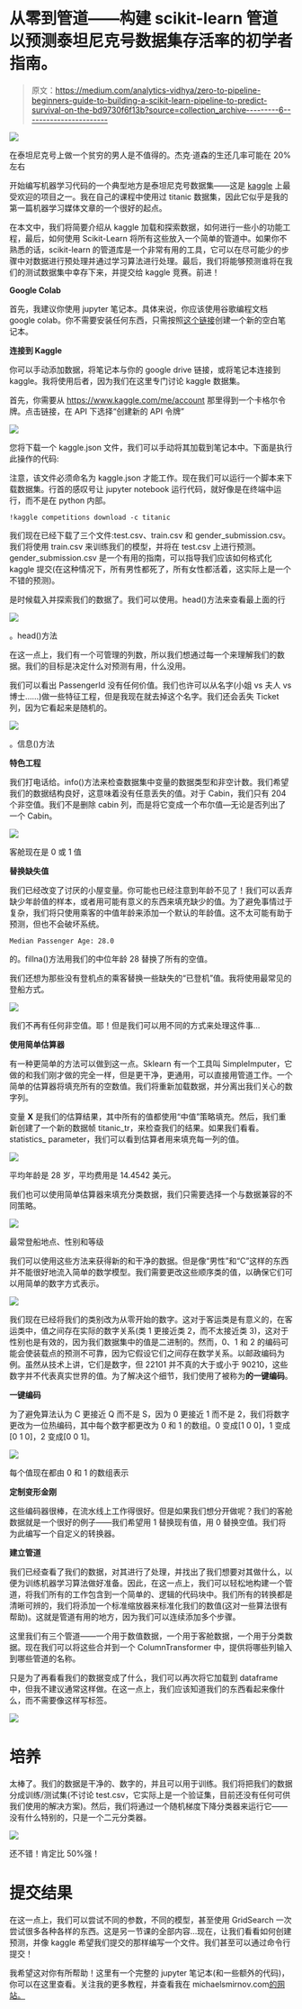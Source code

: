 # 从零到管道——构建 scikit-learn 管道以预测泰坦尼克号数据集存活率的初学者指南。

> 原文：<https://medium.com/analytics-vidhya/zero-to-pipeline-beginners-guide-to-building-a-scikit-learn-pipeline-to-predict-survival-on-the-bd9730f6f13b?source=collection_archive---------6----------------------->

![](img/5cdf8bb387cebed0530066975267a35b.png)

在泰坦尼克号上做一个贫穷的男人是不值得的。杰克·道森的生还几率可能在 20%左右

开始编写机器学习代码的一个典型地方是泰坦尼克号数据集——这是 [kaggle](http://kaggle.com) 上最受欢迎的项目之一。我在自己的课程中使用过 titanic 数据集，因此它似乎是我的第一篇机器学习媒体文章的一个很好的起点。

在本文中，我们将简要介绍从 kaggle 加载和探索数据，如何进行一些小的功能工程，最后，如何使用 Scikit-Learn 将所有这些放入一个简单的管道中。如果你不熟悉的话，scikit-learn 的管道库是一个非常有用的工具，它可以在尽可能少的步骤中对数据进行预处理并通过学习算法进行处理。最后，我们将能够预测谁将在我们的测试数据集中幸存下来，并提交给 kaggle 竞赛。前进！

**Google Colab**

首先，我建议你使用 jupyter 笔记本。具体来说，你应该使用谷歌编程文档 google colab。你不需要安装任何东西，只需按照[这个链接](https://colab.research.google.com/)创建一个新的空白笔记本。

**连接到 Kaggle**

你可以手动添加数据，将笔记本与你的 google drive 链接，或将笔记本连接到 kaggle。我将使用后者，因为我们在这里专门讨论 kaggle 数据集。

首先，你需要从 https://www.kaggle.com/me/account 那里得到一个卡格尔令牌。点击链接，在 API 下选择“创建新的 API 令牌”

![](img/fc64ea56adaa219197d5ddff519870a5.png)

您将下载一个 kaggle.json 文件，我们可以手动将其加载到笔记本中。下面是执行此操作的代码:

注意，该文件必须命名为 kaggle.json 才能工作。现在我们可以运行一个脚本来下载数据集。行首的感叹号让 jupyter notebook 运行代码，就好像是在终端中运行，而不是在 python 内部。

```
!kaggle competitions download -c titanic
```

我们现在已经下载了三个文件:test.csv、train.csv 和 gender_submission.csv。我们将使用 train.csv 来训练我们的模型，并将在 test.csv 上进行预测。gender_submission.csv 是一个有用的指南，可以指导我们应该如何格式化 kaggle 提交(在这种情况下，所有男性都死了，所有女性都活着，这实际上是一个不错的预测)。

是时候载入并探索我们的数据了。我们可以使用。head()方法来查看最上面的行

![](img/a78ee3429bde3f66d0e48281bf249c3a.png)

。head()方法

在这一点上，我们有一个可管理的列数，所以我们想通过每一个来理解我们的数据。我们的目标是决定什么对预测有用，什么没用。

我们可以看出 PassengerId 没有任何价值。我们也许可以从名字(小姐 vs 夫人 vs 博士……)做一些特征工程，但是我现在就去掉这个名字。我们还会丢失 Ticket 列，因为它看起来是随机的。

![](img/8fe4763a2d4b5e1daf15c037aa40f828.png)

。信息()方法

**特色工程**

我们打电话给。info()方法来检查数据集中变量的数据类型和非空计数。我们希望我们的数据结构良好，这意味着没有任意丢失的值。对于 Cabin，我们只有 204 个非空值。我们不是删除 cabin 列，而是将它变成一个布尔值—无论是否列出了一个 Cabin。

![](img/4694c3242832db8403e72c4a511aa1ed.png)

客舱现在是 0 或 1 值

**替换缺失值**

我们已经改变了讨厌的小屋变量。你可能也已经注意到年龄不见了！我们可以丢弃缺少年龄值的样本，或者用可能有意义的东西来填充缺少的值。为了避免事情过于复杂，我们将只使用乘客的中值年龄来添加一个默认的年龄值。这不太可能有助于预测，但也不会破坏系统。

```
Median Passenger Age: 28.0
```

的。fillna()方法用我们的中位年龄 28 替换了所有的空值。

我们还想为那些没有登机点的乘客替换一些缺失的“已登机”值。我将使用最常见的登船方式。

![](img/68a91fe831528c5407036d71e75c730b.png)

我们不再有任何非空值。耶！但是我们可以用不同的方式来处理这件事…

**使用简单估算器**

有一种更简单的方法可以做到这一点。Sklearn 有一个工具叫 SimpleImputer，它做的和我们刚才做的完全一样，但是更干净，更通用，可以直接用管道工作。一个简单的估算器将填充所有的空数值。我们将重新加载数据，并分离出我们关心的数字列。

变量 **X** 是我们的估算结果，其中所有的值都使用“中值”策略填充。然后，我们重新创建了一个新的数据帧 titanic_tr，来检查我们的结果。如果我们看看。statistics_ parameter，我们可以看到估算者用来填充每一列的值。

![](img/609db1adf6fb4a8135eb28bd4a287c2c.png)

平均年龄是 28 岁，平均费用是 14.4542 美元。

我们也可以使用简单估算器来填充分类数据，我们只需要选择一个与数据兼容的不同策略。

![](img/7070a1be5db8621611d2a0cb4510fcba.png)

最常登船地点、性别和等级

我们可以使用这些方法来获得新的和干净的数据。但是像“男性”和“C”这样的东西并不能很好地流入简单的数学模型。我们需要更改这些顺序类的值，以确保它们可以用简单的数字方式表示。

![](img/4a140aa84d95880a99aa8124e6965a17.png)

我们现在已经将我们的类别改为从零开始的数字。这对于客运类是有意义的，在客运类中，值之间存在实际的数字关系(类 1 更接近类 2，而不太接近类 3)，这对于性别也是有效的，因为我们数据集中的值是二进制的。然而，0、1 和 2 的编码可能会使装载点的预测不可靠，因为它假设它们之间存在数学关系。以邮政编码为例。虽然从技术上讲，它们是数字，但 22101 并不真的大于或小于 90210，这些数字并不代表真实世界的值。为了解决这个细节，我们使用了被称为**的一键编码**。

**一键编码**

为了避免算法认为 C 更接近 Q 而不是 S，因为 0 更接近 1 而不是 2，我们将数字更改为一位热编码，其中每个数字都更改为 0 和 1 的数组。0 变成[1 0 0]，1 变成[0 1 0]，2 变成[0 0 1]。

![](img/71fb868f6feb09beddb0880d377d6bcd.png)

每个值现在都由 0 和 1 的数组表示

**定制变形金刚**

这些编码器很棒，在流水线上工作得很好。但是如果我们想分开做呢？我们的客舱数据就是一个很好的例子——我们希望用 1 替换现有值，用 0 替换空值。我们将为此编写一个自定义的转换器。

**建立管道**

我们已经查看了我们的数据，对其进行了处理，并找出了我们想要对其做什么，以便为训练机器学习算法做好准备。因此，在这一点上，我们可以轻松地构建一个管道，将我们所有的工作包含到一个简单的、逻辑的代码块中。我们所有的转换都是清晰可辨的，我们将添加一个标准缩放器来标准化我们的数值(这对一些算法很有帮助)。这就是管道有用的地方，因为我们可以连续添加多个步骤。

这里我们有三个管道——一个用于数值数据，一个用于客舱数据，一个用于分类数据。现在我们可以将这些合并到一个 ColumnTransformer 中，提供将哪些列输入到哪些管道的名称。

只是为了再看看我们的数据变成了什么，我们可以再次将它加载到 dataframe 中，但我不建议通常这样做。在这一点上，我们应该知道我们的东西看起来像什么，而不需要像这样写标签。

![](img/31d4f132a05f55f3e74f890f41fa766b.png)

# 培养

太棒了。我们的数据是干净的、数字的，并且可以用于训练。我们将把我们的数据分成训练/测试集(不讨论 test.csv，它实际上是一个验证集，目前还没有任何可供我们使用的解决方案)。然后，我们将通过一个随机梯度下降分类器来运行它——没有什么特别的，只是一个二元分类器。

![](img/3fcfa4e58f3f6e19d0867ad617297a6c.png)

还不错！肯定比 50%强！

# 提交结果

在这一点上，我们可以尝试不同的参数，不同的模型，甚至使用 GridSearch 一次尝试很多各种各样的东西。这是另一节课的全部内容…现在，让我们看看如何创建预测，并像 kaggle 希望我们提交的那样编写一个文件。我们甚至可以通过命令行提交！

我希望这对你有所帮助！这里有一个完整的 jupyter 笔记本(和一些额外的代码)，你可以在这里查看。关注我的更多教程，并查看我在 michaelsmirnov.com[的网站。](http://michaelsmirnov.com)
